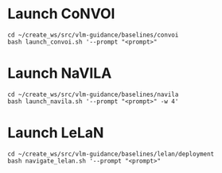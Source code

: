 # Launch CoNVOI 
```
cd ~/create_ws/src/vlm-guidance/baselines/convoi
bash launch_convoi.sh '--prompt "<prompt>"
```

# Launch NaVILA
```
cd ~/create_ws/src/vlm-guidance/baselines/navila
bash launch_navila.sh '--prompt "<prompt>" -w 4'
```

# Launch LeLaN
```
cd ~/create_ws/src/vlm-guidance/baselines/lelan/deployment
bash navigate_lelan.sh '--prompt "<prompt>" 

